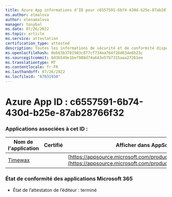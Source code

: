 ```yaml
---
title: Azure App informations d’ID pour c6557591-6b74-430d-b25e-87ab28766f32
ms.author: elmalova
author: elenamalova
manager: tonybal
ms.date: 07/26/2022
ms.topic: article
ms.service: attestation
certification_type: attested
description: Toutes les informations de sécurité et de conformité disponibles pour c6557591-6b74-430d-b25e-87ab28766f32.
ms.openlocfilehash: 0eb63b3781983c877cf734ea764f26d834e6b23c
ms.sourcegitcommit: 6d3b549e1bef908d74a643e57b7315aaa27261ee
ms.translationtype: MT
ms.contentlocale: fr-FR
ms.lasthandoff: 07/26/2022
ms.locfileid: "67031938"
---
```

# <a name="azure-app-id-c6557591-6b74-430d-b25e-87ab28766f32"></a>Azure App ID : c6557591-6b74-430d-b25e-87ab28766f32


### <a name="apps-associated-with-this-id"></a>Applications associées à cet ID :
| **Nom de l'application** | **Certifié** | **Afficher dans AppSource** |
|--------------|---------------|-----------------------|
| [Timewax](../forward/WA200004428.md) |  | [https://appsource.microsoft.com/product/office/WA200004428](https://appsource.microsoft.com/product/office/WA200004428) |

### <a name="microsoft-365-app-compliance-status"></a>État de conformité des applications Microsoft 365
- État de l’attestaton de l’éditeur : terminé
